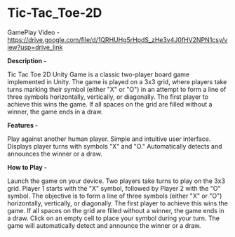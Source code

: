 # Tic-Tac_Toe-2D
GamePlay Video - https://drive.google.com/file/d/1QRHUHg5rHpdS_zHe3v4J0fHV2NPN1csy/view?usp=drive_link


**Description -**

Tic Tac Toe 2D Unity Game is a classic two-player board game implemented in Unity. The game is played on a 3x3 grid, where players take turns marking their symbol (either "X" or "O") in an attempt to form a line of three symbols horizontally, vertically, or diagonally. The first player to achieve this wins the game. If all spaces on the grid are filled without a winner, the game ends in a draw.

**Features -**

Play against another human player.
Simple and intuitive user interface.
Displays player turns with symbols "X" and "O."
Automatically detects and announces the winner or a draw.

**How to Play -**

Launch the game on your device.
Two players take turns to play on the 3x3 grid.
Player 1 starts with the "X" symbol, followed by Player 2 with the "O" symbol.
The objective is to form a line of three symbols (either "X" or "O") horizontally, vertically, or diagonally.
The first player to achieve this wins the game.
If all spaces on the grid are filled without a winner, the game ends in a draw.
Click on an empty cell to place your symbol during your turn.
The game will automatically detect and announce the winner or a draw.


